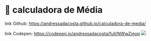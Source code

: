 # 🔢  calculadora de Média


link Github: https://andressadacosta.github.io/calculadora-de-media/

link Codepen: https://codepen.io/andressadacosta/full/NWwZmop
<img src="https://github.com/AndressaDaCosta/calculadora-de-media/blob/main/img/Captura%20de%20Tela%202022-04-01%20a%CC%80s%2018.10.54.png?raw=true">
